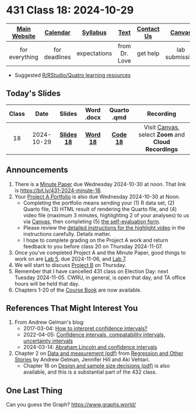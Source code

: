 # 431 Class 18: 2024-10-29

[Main Website](https://thomaselove.github.io/431-2024/) | [Calendar](https://thomaselove.github.io/431-2024/calendar.html) | [Syllabus](https://thomaselove.github.io/431-syllabus-2024/) | [Text](https://thomaselove.github.io/431-book/) | [Contact Us](https://thomaselove.github.io/431-2024/contact.html) | [Canvas](https://canvas.case.edu) | [Data and Code](https://github.com/THOMASELOVE/431-data)
:-----------: | :--------------: | :----------: | :---------: | :-------------: | :-----------: | :------------:
for everything | for deadlines | expectations | from Dr. Love | get help | lab submission | for downloads

- Suggested [R/RStudio/Quatro learning resources](https://thomaselove.github.io/431-2024/resources.html)

## Today's Slides

Class | Date | Slides | Word .docx | Quarto .qmd | Recording
:---: | :--------: | :------: | :------: | :------: | :-------------:
18 | 2024-10-29 | **[Slides 18](https://thomaselove.github.io/431-slides-2024/class18.html)** | **[Word 18](https://thomaselove.github.io/431-slides-2024/class18w.docx)** | **[Code 18](https://github.com/THOMASELOVE/431-slides-2024/blob/main/class18.qmd)** | Visit [Canvas](https://canvas.case.edu/), select **Zoom** and **Cloud Recordings**

## Announcements

1. There is a [Minute Paper](https://bit.ly/431-2024-minute-18) due Wednesday 2024-10-30 at noon. That link is <https://bit.ly/431-2024-minute-18>.
2. Your [Project A Portfolio](https://thomaselove.github.io/431-projectA-2024/) is also due Wednesday 2024-10-30 at Noon.
    - Completing the portfolio means sending your (1) R data set, (2) Quarto file, (3) HTML result of rendering the Quarto file, and (4) video file (maximum 3 minutes, highlighting 2 of your analyses) to us via [Canvas](https://canvas.case.edu), then completing (5) [the self-evaluation form](https://bit.ly/431-projectA-self-evaluation-2024).
    - Please review the [detailed instructions for the highlight video](https://thomaselove.github.io/431-projectA-2024/portfolio.html#the-highlight-video) in the instructions carefully. Details matter.
    - I hope to complete grading on the Project A work and return feedback to you before class 20 on Thursday 2024-11-07.
3. Once you've completed Project A and the Minute Paper, good things to work on are [Lab 5](https://github.com/THOMASELOVE/431-labs-2024/tree/main/lab5), due 2024-11-06, and [Lab 7](https://github.com/THOMASELOVE/431-labs-2024/tree/main/lab7).
4. We will start to discuss [Project B](https://thomaselove.github.io/431-projectB-2024/) on Thursday.
5. Remember that I have cancelled 431 class on Election Day: next Tuesday 2024-11-05. CWRU, in general, is open that day, and TA office hours will be held that day.
6. Chapters 1-20 of the [Course Book](https://thomaselove.github.io/431-book/) are now available.

## References That Might Interest You

1. From Andrew Gelman's blog:
    - 2017-03-04: [How to interpret confidence intervals?](https://statmodeling.stat.columbia.edu/2017/03/04/interpret-confidence-intervals/)
    - 2022-04-05: [Confidence intervals, compatability intervals, uncertainty intervals](https://statmodeling.stat.columbia.edu/2022/04/05/confidence-intervals-compatability-intervals-uncertainty-intervals/)
    - 2024-03-14: [Abraham Lincoln and confidence intervals](https://statmodeling.stat.columbia.edu/2024/03/14/abraham-lincoln-and-confidence-intervals/)
2. Chapter 2 on [Data and measurement (pdf)](https://statmodeling.stat.columbia.edu/wp-content/uploads/2021/01/raos_chapter2.pdf) from [Regression and Other Stories](https://avehtari.github.io/ROS-Examples/) by Andrew Gelman, Jennifer Hill and Aki Vehtari.
    - Chapter 16 on [Design and sample size decisions (pdf)](https://statmodeling.stat.columbia.edu/wp-content/uploads/2021/01/raos_chapter16.pdf) is also available, and this is a substantial part of the 432 class.

## One Last Thing

Can you guess the Graph? <https://www.graphs.world/>
